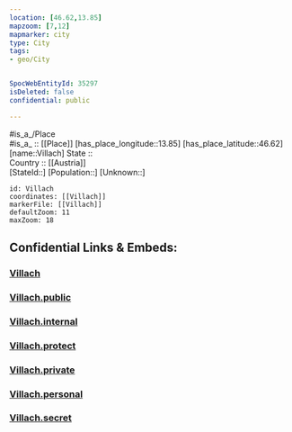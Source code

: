 ```yaml
---
location: [46.62,13.85] 
mapzoom: [7,12] 
mapmarker: city 
type: City
tags:
- geo/City


SpocWebEntityId: 35297
isDeleted: false
confidential: public

---
```

#is_a_/Place  
#is_a_ :: [[Place]] 
[has_place_longitude::13.85] 
[has_place_latitude::46.62] 
[name::Villach] 
State ::  
Country :: [[Austria]]  
[StateId::] 
[Population::] 
[Unknown::] 


```leaflet
id: Villach
coordinates: [[Villach]] 
markerFile: [[Villach]] 
defaultZoom: 11 
maxZoom: 18
```


## Confidential Links & Embeds: 

### [Villach](/_Standards/Earth/Continent/Europe/Europe~Central/Austria/Austrias_States/Kärnten/City/Villach.md) 

### [Villach.public](/_public/Earth/Continent/Europe/Europe~Central/Austria/Austrias_States/Kärnten/City/Villach.public.md) 

### [Villach.internal](/_internal/Earth/Continent/Europe/Europe~Central/Austria/Austrias_States/Kärnten/City/Villach.internal.md) 

### [Villach.protect](/_protect/Earth/Continent/Europe/Europe~Central/Austria/Austrias_States/Kärnten/City/Villach.protect.md) 

### [Villach.private](/_private/Earth/Continent/Europe/Europe~Central/Austria/Austrias_States/Kärnten/City/Villach.private.md) 

### [Villach.personal](/_personal/Earth/Continent/Europe/Europe~Central/Austria/Austrias_States/Kärnten/City/Villach.personal.md) 

### [Villach.secret](/_secret/Earth/Continent/Europe/Europe~Central/Austria/Austrias_States/Kärnten/City/Villach.secret.md)

